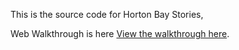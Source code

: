 This is the source code for Horton Bay Stories,

Web Walkthrough is here [View the walkthrough here](https://alooftooth.github.io/ASWSWalkthrough/).
